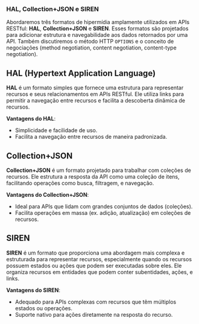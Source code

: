### **HAL, Collection+JSON e SIREN**

Abordaremos três formatos de hipermídia amplamente utilizados em APIs RESTful: **HAL**, **Collection+JSON** e **SIREN**. Esses formatos são projetados para adicionar estrutura e navegabilidade aos dados retornados por uma API. Também discutiremos o método HTTP `OPTIONS` e o conceito de negociações (method negotiation, content negotiation, content-type negotiation).

## **HAL (Hypertext Application Language)**

**HAL** é um formato simples que fornece uma estrutura para representar recursos e seus relacionamentos em APIs RESTful. Ele utiliza links para permitir a navegação entre recursos e facilita a descoberta dinâmica de recursos.

**Vantagens do HAL**:

* Simplicidade e facilidade de uso.  
* Facilita a navegação entre recursos de maneira padronizada.

## **Collection+JSON**

**Collection+JSON** é um formato projetado para trabalhar com coleções de recursos. Ele estrutura a resposta da API como uma coleção de itens, facilitando operações como busca, filtragem, e navegação.

**Vantagens do Collection+JSON**:

* Ideal para APIs que lidam com grandes conjuntos de dados (coleções).  
* Facilita operações em massa (ex. adição, atualização) em coleções de recursos.

## **SIREN**

**SIREN** é um formato que proporciona uma abordagem mais complexa e estruturada para representar recursos, especialmente quando os recursos possuem estados ou ações que podem ser executadas sobre eles. Ele organiza recursos em entidades que podem conter subentidades, ações, e links.

**Vantagens do SIREN**:

* Adequado para APIs complexas com recursos que têm múltiplos estados ou operações.  
* Suporte nativo para ações diretamente na resposta do recurso.

